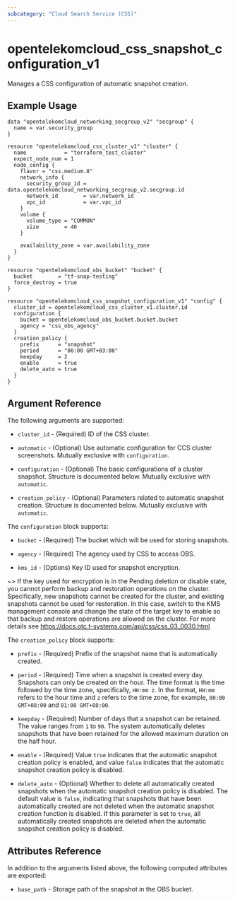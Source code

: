 ```yaml
---
subcategory: "Cloud Search Service (CSS)"
---
```


# opentelekomcloud_css_snapshot_configuration_v1

Manages a CSS configuration of automatic snapshot creation.

## Example Usage

```hcl
data "opentelekomcloud_networking_secgroup_v2" "secgroup" {
  name = var.security_group
}

resource "opentelekomcloud_css_cluster_v1" "cluster" {
  name            = "terraform_test_cluster"
  expect_node_num = 1
  node_config {
    flavor = "css.medium.8"
    network_info {
      security_group_id = data.opentelekomcloud_networking_secgroup_v2.secgroup.id
      network_id        = var.network_id
      vpc_id            = var.vpc_id
    }
    volume {
      volume_type = "COMMON"
      size        = 40
    }

    availability_zone = var.availability_zone
  }
}

resource "opentelekomcloud_obs_bucket" "bucket" {
  bucket        = "tf-snap-testing"
  force_destroy = true
}

resource "opentelekomcloud_css_snapshot_configuration_v1" "config" {
  cluster_id = opentelekomcloud_css_cluster_v1.cluster.id
  configuration {
    bucket = opentelekomcloud_obs_bucket.bucket.bucket
    agency = "css_obs_agency"
  }
  creation_policy {
    prefix      = "snapshot"
    period      = "00:00 GMT+03:00"
    keepday     = 2
    enable      = true
    delete_auto = true
  }
}
```

## Argument Reference

The following arguments are supported:

* `cluster_id` - (Required) ID of the CSS cluster.

* `automatic` - (Optional) Use automatic configuration for CCS cluster screenshots.
  Mutually exclusive with `configuration`.

* `configuration` - (Optional) The basic configurations of a cluster snapshot. Structure is documented below.
  Mutually exclusive with `automatic`.

* `creation_policy` - (Optional) Parameters related to automatic snapshot creation. Structure is documented below.
  Mutually exclusive with `automatic`.

The `configuration` block supports:

* `bucket` - (Required) The bucket which will be used for storing snapshots.

* `agency` - (Required) The agency used by CSS to access OBS.

* `kms_id` - (Options) Key ID used for snapshot encryption.

~>
  If the key used for encryption is in the Pending deletion or disable state,
  you cannot perform backup and restoration operations on the cluster.
  Specifically, new snapshots cannot be created for the cluster, and existing snapshots cannot be used for restoration.
  In this case, switch to the KMS management console and change the state of the target key to enable so that backup
  and restore operations are allowed on the cluster. For more details
  see https://docs.otc.t-systems.com/api/css/css_03_0030.html

The `creation_policy` block supports:

* `prefix` - (Required) Prefix of the snapshot name that is automatically created.

* `period` - (Required) Time when a snapshot is created every day. Snapshots can only be created on the hour.
  The time format is the time followed by the time zone, specifically, `HH:mm z`.
  In the format, `HH:mm` refers to the hour time and `z` refers to the time zone, for example,
  `00:00 GMT+08:00` and `01:00 GMT+08:00`.

* `keepday` - (Required) Number of days that a snapshot can be retained. The value ranges from `1` to `90`.
  The system automatically deletes snapshots that have been retained for the allowed maximum duration on the half hour.

* `enable` - (Required) Value `true` indicates that the automatic snapshot creation policy is enabled,
  and value `false` indicates that the automatic snapshot creation policy is disabled.

* `delete_auto` - (Optional) Whether to delete all automatically created snapshots when the automatic
  snapshot creation policy is disabled. The default value is `false`, indicating that snapshots that have been
  automatically created are not deleted when the automatic snapshot creation function is disabled.
  If this parameter is set to `true`, all automatically created snapshots are deleted when the automatic snapshot
  creation policy is disabled.

## Attributes Reference

In addition to the arguments listed above, the following computed attributes are exported:

* `base_path` - Storage path of the snapshot in the OBS bucket.
